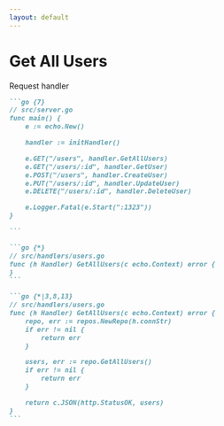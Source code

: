 ```yaml
---
layout: default
---
```


# Get All Users

Request handler

````md magic-move
```go {7}
// src/server.go
func main() {
	e := echo.New()

	handler := initHandler()

	e.GET("/users", handler.GetAllUsers)
	e.GET("/users/:id", handler.GetUser)
	e.POST("/users", handler.CreateUser)
	e.PUT("/users/:id", handler.UpdateUser)
	e.DELETE("/users/:id", handler.DeleteUser)

	e.Logger.Fatal(e.Start(":1323"))
}

```

```go {*}
// src/handlers/users.go
func (h Handler) GetAllUsers(c echo.Context) error {
}
```

```go {*|3,8,13}
// src/handlers/users.go
func (h Handler) GetAllUsers(c echo.Context) error {
	repo, err := repos.NewRepo(h.connStr)
	if err != nil {
		return err
	}

	users, err := repo.GetAllUsers()
	if err != nil {
		return err
	}

	return c.JSON(http.StatusOK, users)
}
```
````
